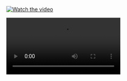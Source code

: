 [![Watch the video](https://img.youtube.com/vi/lPf9BRDmlc8/maxresdefault.jpg)](https://youtube.com/shorts/lPf9BRDmlc8?feature=shared)


<video width="auto" src="[https://github.com/tum-pbs/autoreg-pde-diffusion/assets/16224924/e73db04e-d8fa-4164-a4bb-a0997d5a90ed](https://img.youtube.com/vi/lPf9BRDmlc8/maxresdefault.jpg)](https://youtube.com/shorts/lPf9BRDmlc8?feature=shared)"></video>
